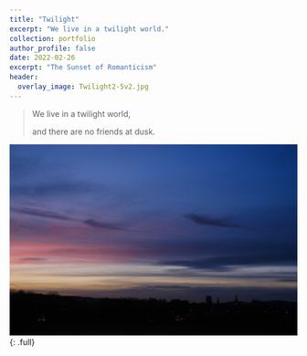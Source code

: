 ```yaml
---
title: "Twilight"
excerpt: "We live in a twilight world."
collection: portfolio
author_profile: false
date: 2022-02-26
excerpt: "The Sunset of Romanticism"
header:
  overlay_image: Twilight2-5v2.jpg
---
```


> We live in a twilight world,
>
> and there are no friends at dusk.

![full](/images/20220226/Twilight2.jpg)
{: .full}
